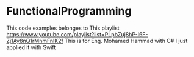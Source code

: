 # FunctionalProgramming

This code examples belonges to This playlist https://www.youtube.com/playlist?list=PLpbZuj8hP-I6F-Zj1Ay8nQ1rMnmFnlK2f 
This is for Eng. Mohamed Hammad with C# 
I just applied it with Swift
